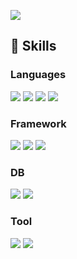 <a href="https://kihyun1998.github.io/" target="_blank"><img src="https://img.shields.io/badge/Blog-181717?style=flat-square&logo=github&logoColor=white"/></a>

## 🦾 Skills

### Languages

<img src="https://img.shields.io/badge/golang-00ADD8?style=flat-square&logo=go&logoColor=white"/> <img src="https://img.shields.io/badge/csharp-512BD4?style=flat-square&logo=csharp&logoColor=white"/> <img src="https://img.shields.io/badge/python-3776AB?style=flat-square&logo=python&logoColor=white"/> <img src="https://img.shields.io/badge/javascript-F7DF1E?style=flat-square&logo=javascript&logoColor=black"/>


### Framework

<img src="https://img.shields.io/badge/flutter-02569B?style=flat-square&logo=flutter&logoColor=white"/> <img src="https://img.shields.io/badge/gRPC-00ADD8?style=flat-square&logo=go&logoColor=white"/> <img src="https://img.shields.io/badge/react-1e1e1e?style=flat-square&logo=react&logoColor=61DAFB"/>

### DB

<img src="https://img.shields.io/badge/postgresql-4169E1?style=flat-square&logo=postgresql&logoColor=white"/> <img src="https://img.shields.io/badge/mongodb-47A248?style=flat-square&logo=mongodb&logoColor=white"/>

### Tool

<img src="https://img.shields.io/badge/jira-0052CC?style=flat-square&logo=jira&logoColor=white"/> <img src="https://img.shields.io/badge/GitHub_Actions-2088FF?style=flat-square&logo=githubactions&logoColor=white"/>


<!--
**kihyun1998/kihyun1998** is a ✨ _special_ ✨ repository because its `README.md` (this file) appears on your GitHub profile.

Here are some ideas to get you started:

- 🔭 I’m currently working on ...
- 🌱 I’m currently learning ...
- 👯 I’m looking to collaborate on ...
- 🤔 I’m looking for help with ...
- 💬 Ask me about ...
- 📫 How to reach me: ...
- 😄 Pronouns: ...
- ⚡ Fun fact: ...
-->
